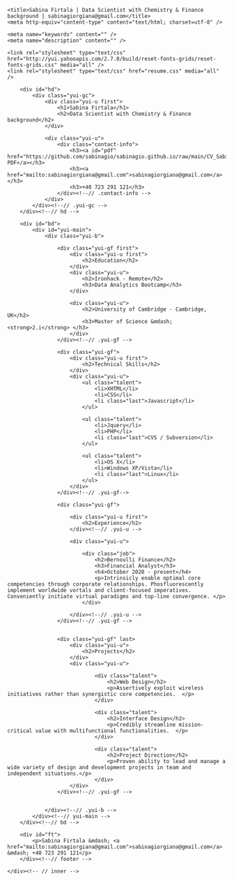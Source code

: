 <!--DOCTYPE html PUBLIC "-//W3C//DTD XHTML 1.0 Strict//EN" "http://www.w3.org/TR/xhtml1/DTD/xhtml1-strict.dtd"-->
<html>
<head>

	<title>Sabina Firtala | Data Scientist with Chemistry & Finance background | sabinagiorgiana@gmail.com</title>
	<meta http-equiv="content-type" content="text/html; charset=utf-8" />

	<meta name="keywords" content="" />
	<meta name="description" content="" />

	<link rel="stylesheet" type="text/css" href="http://yui.yahooapis.com/2.7.0/build/reset-fonts-grids/reset-fonts-grids.css" media="all" /> 
	<link rel="stylesheet" type="text/css" href="resume.css" media="all" />

</head>
<body>

<div id="doc2" class="yui-t7">
	<div id="inner">
	
		<div id="hd">
			<div class="yui-gc">
				<div class="yui-u first">
					<h1>Sabina Firtala</h1>
					<h2>Data Scientist with Chemistry & Finance background</h2>
				</div>

				<div class="yui-u">
					<div class="contact-info">
						<h3><a id="pdf" href="https://github.com/sabinagio/sabinagio.github.io/raw/main/CV_Sabina_Firtala_DS.pdf">Download PDF</a></h3>
						<h3><a href="mailto:sabinagiorgiana@gmail.com">sabinagiorgiana@gmail.com</a></h3>
						<h3>+40 723 291 121</h3>
					</div><!--// .contact-info -->
				</div>
			</div><!--// .yui-gc -->
		</div><!--// hd -->

		<div id="bd">
			<div id="yui-main">
				<div class="yui-b">

					<div class="yui-gf first">
						<div class="yui-u first">
							<h2>Education</h2>
						</div>
						<div class="yui-u">
							<h2>Ironhack - Remote</h2>
							<h3>Data Analytics Bootcamp</h3>
						</div>

						<div class="yui-u">
							<h2>University of Cambridge - Cambridge, UK</h2>
							<h3>Master of Science &mdash; <strong>2.i</strong> </h3>
						</div>
					</div><!--// .yui-gf -->

					<div class="yui-gf">
						<div class="yui-u first">
							<h2>Technical Skills</h2>
						</div>
						<div class="yui-u">
							<ul class="talent">
								<li>XHTML</li>
								<li>CSS</li>
								<li class="last">Javascript</li>
							</ul>

							<ul class="talent">
								<li>Jquery</li>
								<li>PHP</li>
								<li class="last">CVS / Subversion</li>
							</ul>

							<ul class="talent">
								<li>OS X</li>
								<li>Windows XP/Vista</li>
								<li class="last">Linux</li>
							</ul>
						</div>
					</div><!--// .yui-gf-->

					<div class="yui-gf">
	
						<div class="yui-u first">
							<h2>Experience</h2>
						</div><!--// .yui-u -->

						<div class="yui-u">

							<div class="job">
								<h2>Bernoulli Finance</h2>
								<h3>Financial Analyst</h3>
								<h4>October 2020 - present</h4>
								<p>Intrinsicly enable optimal core competencies through corporate relationships. Phosfluorescently implement worldwide vortals and client-focused imperatives. Conveniently initiate virtual paradigms and top-line convergence. </p>
							</div>

						</div><!--// .yui-u -->
					</div><!--// .yui-gf -->


					<div class="yui-gf" last>
						<div class="yui-u">
							<h2>Projects</h2>
						</div>
						<div class="yui-u">

								<div class="talent">
									<h2>Web Design</h2>
									<p>Assertively exploit wireless initiatives rather than synergistic core competencies.	</p>
								</div>

								<div class="talent">
									<h2>Interface Design</h2>
									<p>Credibly streamline mission-critical value with multifunctional functionalities.	 </p>
								</div>

								<div class="talent">
									<h2>Project Direction</h2>
									<p>Proven ability to lead and manage a wide variety of design and development projects in team and independent situations.</p>
								</div>
						</div>
					</div><!--// .yui-gf -->


				</div><!--// .yui-b -->
			</div><!--// yui-main -->
		</div><!--// bd -->

		<div id="ft">
			<p>Sabina Firtala &mdash; <a href="mailto:sabinagiorgiana@gmail.com">sabinagiorgiana@gmail.com</a> &mdash; +40 723 291 121</p>
		</div><!--// footer -->

	</div><!-- // inner -->


</div><!--// doc -->


</body>
</html>

